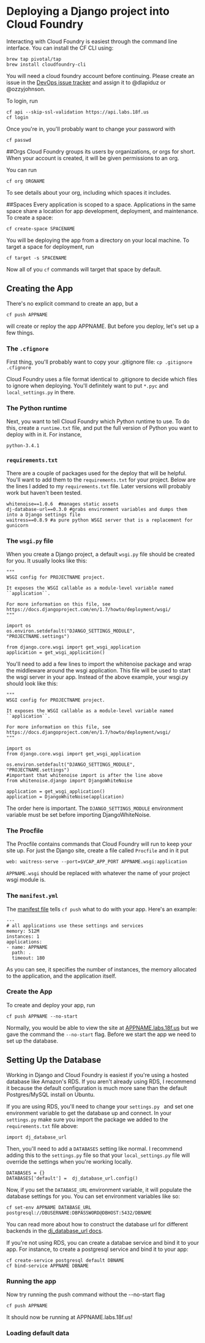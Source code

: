# Deploying a Django project into Cloud Foundry

Interacting with Cloud Foundry is easiest through the command line interface. You can install the CF CLI using:

```
brew tap pivotal/tap
brew install cloudfoundry-cli
```

You will need a cloud foundry account before continuing. Please create an issue in the [DevOps issue tracker](https://github.com/18F/DevOps/issues) and assign it to @dlapiduz or @ozzyjohnson.

To login, run 
```
cf api --skip-ssl-validation https://api.labs.18f.us
cf login
```

Once you're in, you'll probably want to change your password with
```
cf passwd
```

##Orgs
Cloud Foundry groups its users by organizations, or orgs for short. When your account is created, it will be given permissions to an org.

You can run 
```
cf org ORGNAME
```
To see details about your org, including which spaces it includes.

##Spaces
Every application is scoped to a space. Applications in the same space share a location for app development, deployment, and maintenance. To create a space:
```
cf create-space SPACENAME
```

You will be deploying the app from a directory on your local machine. To target a space for deployment, run 
```
cf target -s SPACENAME
```

Now all of you `cf` commands will target that space by default.

## Creating the App
There's no explicit command to create an app, but a 
```
cf push APPNAME
```
will create or reploy the app APPNAME. But before you deploy, let's set up a few things.

### The `.cfignore`
First thing, you'll probably want to copy your .gitignore file:
```cp .gitignore .cfignore```

Cloud Foundry uses a file format identical to .gitignore to decide which files to ignore when deploying. You'll definitely want to put `*.pyc` and `local_settings.py` in there.

### The Python runtime
Next, you want to tell Cloud Foundry which Python runtime to use. To do this, create a `runtime.txt` file, and put the full version of Python you want to deploy with in it. For instance, 
```
python-3.4.1
```

### `requirements.txt`
There are a couple of packages used for the deploy that will be helpful. You'll want to add them to the `requirements.txt` for your project. Below are the lines I added to my `requirements.txt` file. Later versions will probably work but haven't been tested.

```
whitenoise==1.0.6  #manages static assets
dj-database-url==0.3.0 #grabs environment variables and dumps them into a Django settings file
waitress==0.8.9 #a pure python WSGI server that is a replacement for gunicorn
```

### The `wsgi.py` file
When you create a Django project, a default `wsgi.py` file should be created for you. It usually looks like this:
```
"""
WSGI config for PROJECTNAME project.

It exposes the WSGI callable as a module-level variable named ``application``.

For more information on this file, see
https://docs.djangoproject.com/en/1.7/howto/deployment/wsgi/
"""

import os
os.environ.setdefault("DJANGO_SETTINGS_MODULE", "PROJECTNAME.settings")

from django.core.wsgi import get_wsgi_application
application = get_wsgi_application()
```

You'll need to add a few lines to import the whitenoise package and wrap the middleware around the wsgi application. This file will be used to start the wsgi server in your app. Instead of the above example, your wsgi.py should look like this:
```
"""
WSGI config for PROJECTNAME project.

It exposes the WSGI callable as a module-level variable named ``application``.

For more information on this file, see
https://docs.djangoproject.com/en/1.7/howto/deployment/wsgi/
"""

import os
from django.core.wsgi import get_wsgi_application

os.environ.setdefault("DJANGO_SETTINGS_MODULE", "PROJECTNAME.settings")
#important that whitenoise import is after the line above
from whitenoise.django import DjangoWhiteNoise

application = get_wsgi_application()
application = DjangoWhiteNoise(application)
```

The order here is important. The `DJANGO_SETTINGS_MODULE` environment variable must be set before importing DjangoWhiteNoise. 

### The Procfile
The Procfile contains commands that Cloud Foundry will run to keep your site up. For just the Django site, create a file called `Procfile` and in it put
```
web: waitress-serve --port=$VCAP_APP_PORT APPNAME.wsgi:application
```
`APPNAME.wsgi` should be replaced with whatever the name of your project wsgi module is. 

### The `manifest.yml`
The [manifest file](http://docs.cloudfoundry.org/devguide/deploy-apps/manifest.html) tells `cf push` what to do with your app. Here's an example:
```
---
# all applications use these settings and services
memory: 512M
instances: 1
applications:
- name: APPNAME
  path: .
  timeout: 180
```

As you can see, it specifies the number of instances, the memory allocated to the application, and the application itself. 

### Create the App
To create and deploy your app, run 
```
cf push APPNAME --no-start
```
Normally, you would be able to view the site at [APPNAME.labs.18f.us](APPNAME.labs.18f.us) but we gave the command the `--no-start` flag. Before we start the app we need to set up the database.

## Setting Up the Database
Working in Django and Cloud Foundry is easiest if you're using a hosted database like Amazon's RDS. If you aren't already using RDS, I recommend it because the default configuration is much more sane than the default Postgres/MySQL install on Ubuntu.

If you are using RDS, you'll need to change your `settings.py ` and set one environment variable to get the database up and connect. In your `settings.py` make sure you import the package we added to the `requirements.txt` file above:
```
import dj_database_url
```

Then, you'll need to add a `DATABASES` setting like normal. I recommend adding this to the `settings.py` file so that your `local_settings.py` file will override the settings when you're working locally.
```
DATABASES = {}
DATABASES['default'] =  dj_database_url.config()
```

Now, if you set the `DATABASE_URL` environment variable, it will populate the database settings for you. You can set environment variables like so:
```
cf set-env APPNAME DATABASE_URL postgresql://DBUSERNAME:DBPASSWORD@DBHOST:5432/DBNAME
```
You can read more about how to construct the database url for different backends in the [dj_database_url docs](https://github.com/kennethreitz/dj-database-url#url-schema).

If you're not using RDS, you can create a databae service and bind it to your app. For instance, to create a postgresql service and bind it to your app:
```
cf create-service postgresql default DBNAME
cf bind-service APPNAME DBNAME
```

### Running the app
Now try running the push command without the --no-start flag
```
cf push APPNAME
```

It should now be running at APPNAME.labs.18f.us!

### Loading default data
